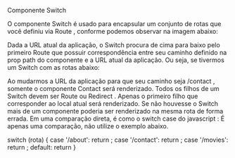 Componente Switch

O componente Switch é usado para encapsular um conjunto de rotas que você definiu via Route , conforme podemos observar na imagem abaixo:

Dada a URL atual da aplicação, o Switch procura de cima para baixo pelo primeiro Route que possuir correspondência entre seu caminho definido na prop path do componente e a URL atual da aplicação. Ou seja, se tivermos um Switch com as rotas abaixo:

<Switch>
  <Route path="/about" component={About} />
  <Route path="/contact" component={Contact} />
  <Route path="/movies" component={Movies} />
  <Route path="/" component={Home} />
</Switch>

Ao mudarmos a URL da aplicação para que seu caminho seja /contact , somente o componente Contact será renderizado.
Todos os filhos de um Switch devem ser Route ou Redirect . Apenas o primeiro filho que corresponder ao local atual será renderizado. Se não houvesse o Switch mais de um componente poderia ser renderizado na mesma rota de forma errada.
Em uma comparação direta, é como o switch case do javascript :
É apenas uma comparação, não utilize o exemplo abaixo.

  switch (rota) {
    case '/about':
      return <About />;
    case '/contact':
      return <Contact />;
    case '/movies':
      return <Movies />;
    default:
      return <Home />
  }
